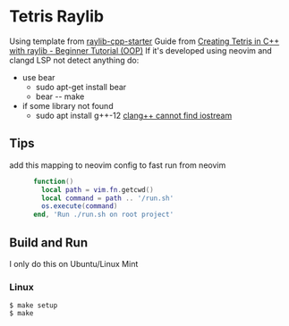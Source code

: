 # Tetris Raylib

Using template from [raylib-cpp-starter](https://github.com/CapsCollective/raylib-cpp-starter)
Guide from [Creating Tetris in C++ with raylib - Beginner Tutorial (OOP)](https://www.youtube.com/watch?v=wVYKG_ch4yM)
If it's developed using neovim and clangd LSP not detect anything do:
- use bear
    - sudo apt-get install bear
    - bear -- make
- if some library not found
    - sudo apt install g++-12 [clang++ cannot find iostream](https://askubuntu.com/questions/1449769/clang-cannot-find-iostream)

## Tips

add this mapping to neovim config to fast run from neovim
```lua
      function()
        local path = vim.fn.getcwd()
        local command = path .. '/run.sh'
        os.execute(command)
      end, 'Run ./run.sh on root project'
```

## Build and Run

I only do this on Ubuntu/Linux Mint

### Linux

```
$ make setup
$ make

```
